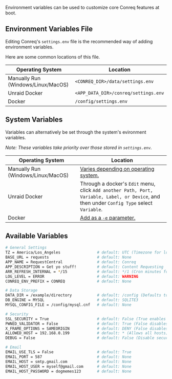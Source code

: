 Environment variables can be used to customize core Conreq features at boot.

## Environment Variables File

Editing Conreq's `settings.env` file is the recommended way of adding environment variables.

Here are some common locations of this file.

| Operating System                   | Location                             |
| ---------------------------------- | ------------------------------------ |
| Manually Run (Windows/Linux/MacOS) | `<CONREQ_DIR>/data/settings.env`     |
| Unraid Docker                      | `<APP_DATA_DIR>/conreq/settings.env` |
| Docker                             | `/config/settings.env`               |

## System Variables

Variables can alternatively be set through the system's evironment variables.

_Note: These variables take priority over those stored in `settings.env`._

| Operating System                   | Location                                                                                                                                    |
| ---------------------------------- | ------------------------------------------------------------------------------------------------------------------------------------------- |
| Manually Run (Windows/Linux/MacOS) | [Varies depending on operating system.](https://www.twilio.com/blog/2017/01/how-to-set-environment-variables.html)                          |
| Unraid Docker                      | Through a docker's `Edit` menu, click `Add another Path, Port, Variable, Label, or Device`, and then under `Config Type` select `Variable`. |
| Docker                             | [Add as a `-e` parameter.](https://docs.docker.com/compose/environment-variables/#set-environment-variables-in-containers)                  |

## Available Variables

```bash
# General Settings
TZ = America/Los_Angeles                # default: UTC (Timezone for log files, in "TZ Database" format)
BASE_URL = requests                     # default: None
APP_NAME = RequestCentral               # default: Conreq
APP_DESCRIPTION = Get yo stuff!         # default: Content Requesting
ARR_REFRESH_INTERNAL = */15             # default: */1 (Cron minutes for Sonarr/Radarr library refresh)
LOG_LEVEL = ERROR                       # default: WARNING
CONREQ_ENV_PREFIX = CONREQ              # default: None

# Data Storage
DATA_DIR = /example/directory           # default: /config (Defaults to "data" outside of docker)
DB_ENGINE = MYSQL                       # default: SQLITE3
MYSQL_CONFIG_FILE = /config/mysql.cnf   # default: None

# Security
SSL_SECURITY = True                     # default: False (True enables advanced SSL security features)
PWNED_VALIDATOR = False                 # default: True (False disables checking for compromised passwords)
X_FRAME_OPTIONS = SAMEORIGIN            # default: DENY (False disables X-Frame-Options)
ALLOWED_HOST = 192.168.0.199            # default: * (Allows all hosts)
DEBUG = False                           # default: False (Disable security features, only enable this during development. Defaults to True outside of docker.)

# Email
EMAIL_USE_TLS = False                   # default: True
EMAIL_PORT = 587                        # default: None
EMAIL_HOST = smtp.gmail.com             # default: None
EMAIL_HOST_USER = myself@gmail.com      # default: None
EMAIL_HOST_PASSWORD = dogmemes123       # default: None
```
